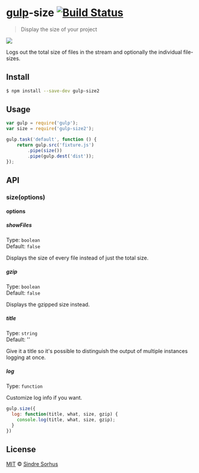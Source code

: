 # [gulp](http://gulpjs.com)-size [![Build Status](https://travis-ci.org/sindresorhus/gulp-size.svg?branch=master)](https://travis-ci.org/sindresorhus/gulp-size)

> Display the size of your project

![](screenshot.png)

Logs out the total size of files in the stream and optionally the individual file-sizes.


## Install

```bash
$ npm install --save-dev gulp-size2
```


## Usage

```js
var gulp = require('gulp');
var size = require('gulp-size2');

gulp.task('default', function () {
	return gulp.src('fixture.js')
		.pipe(size())
		.pipe(gulp.dest('dist'));
});
```


## API

### size(options)

#### options

##### showFiles

Type: `boolean`  
Default: `false`

Displays the size of every file instead of just the total size.

##### gzip

Type: `boolean`  
Default: `false`

Displays the gzipped size instead.

##### title

Type: `string`  
Default: ''

Give it a title so it's possible to distinguish the output of multiple instances logging at once.

##### log

Type: `function`

Customize log info if you want.

```js
gulp.size({
  log: function(title, what, size, gzip) {
    console.log(title, what, size, gzip);
  }
})
```

## License

[MIT](http://opensource.org/licenses/MIT) © [Sindre Sorhus](http://sindresorhus.com)

